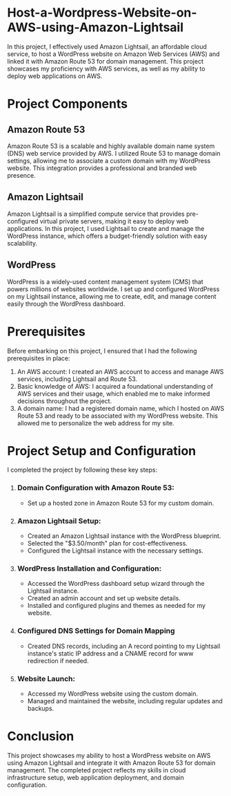 # Host-a-Wordpress-Website-on-AWS-using-Amazon-Lightsail

In this project, I effectively used Amazon Lightsail, an affordable cloud service, to host a WordPress website on Amazon Web Services (AWS) and linked it with Amazon Route 53 for domain management. This project showcases my proficiency with AWS services, as well as my ability to deploy web applications on AWS.

# Project Components

## Amazon Route 53

Amazon Route 53 is a scalable and highly available domain name system (DNS) web service provided by AWS. I utilized Route 53 to manage domain settings, allowing me to associate a custom domain with my WordPress website. This integration provides a professional and branded web presence.

## Amazon Lightsail

Amazon Lightsail is a simplified compute service that provides pre-configured virtual private servers, making it easy to deploy web applications. In this project, I used Lightsail to create and manage the WordPress instance, which offers a budget-friendly solution with easy scalability.

## WordPress

WordPress is a widely-used content management system (CMS) that powers millions of websites worldwide. I set up and configured WordPress on my Lightsail instance, allowing me to create, edit, and manage content easily through the WordPress dashboard.

# Prerequisites

Before embarking on this project, I ensured that I had the following prerequisites in place:

1. An AWS account: I created an AWS account to access and manage AWS services, including Lightsail and Route 53.
2. Basic knowledge of AWS: I acquired a foundational understanding of AWS services and their usage, which enabled me to make informed decisions throughout the project.
3. A domain name: I had a registered domain name, which I hosted on AWS Route 53 and ready to be associated with my WordPress website. This allowed me to personalize the web address for my site.

# Project Setup and Configuration

I completed the project by following these key steps:

1. ### Domain Configuration with Amazon Route 53:
   - Set up a hosted zone in Amazon Route 53 for my custom domain.
2. ### Amazon Lightsail Setup:
   - Created an Amazon Lightsail instance with the WordPress blueprint.
   - Selected the "$3.50/month" plan for cost-effectiveness.
   - Configured the Lightsail instance with the necessary settings.
3. ### WordPress Installation and Configuration:
   - Accessed the WordPress dashboard setup wizard through the Lightsail instance.
   - Created an admin account and set up website details.
   - Installed and configured plugins and themes as needed for my website.
4. ### Configured DNS Settings for Domain Mapping
   - Created DNS records, including an A record pointing to my Lightsail instance's static IP address and a CNAME record for www redirection if needed.
5. ### Website Launch:
   - Accessed my WordPress website using the custom domain.
   - Managed and maintained the website, including regular updates and backups.

# Conclusion

This project showcases my ability to host a WordPress website on AWS using Amazon Lightsail and integrate it with Amazon Route 53 for domain management. The completed project reflects my skills in cloud infrastructure setup, web application deployment, and domain configuration.
